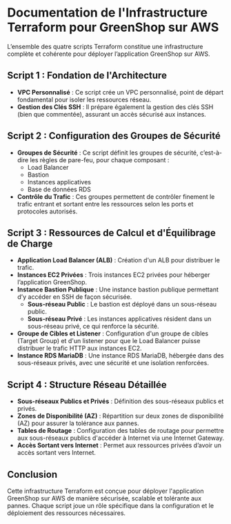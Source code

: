 # Documentation de l'Infrastructure Terraform pour GreenShop sur AWS

L’ensemble des quatre scripts Terraform constitue une infrastructure complète et cohérente pour déployer l’application GreenShop sur AWS.

## Script 1 : Fondation de l'Architecture

- **VPC Personnalisé** : Ce script crée un VPC personnalisé, point de départ fondamental pour isoler les ressources réseau.
- **Gestion des Clés SSH** : Il prépare également la gestion des clés SSH (bien que commentée), assurant un accès sécurisé aux instances.

## Script 2 : Configuration des Groupes de Sécurité

- **Groupes de Sécurité** : Ce script définit les groupes de sécurité, c’est-à-dire les règles de pare-feu, pour chaque composant :
  - Load Balancer
  - Bastion
  - Instances applicatives
  - Base de données RDS
- **Contrôle du Trafic** : Ces groupes permettent de contrôler finement le trafic entrant et sortant entre les ressources selon les ports et protocoles autorisés.

## Script 3 : Ressources de Calcul et d'Équilibrage de Charge

- **Application Load Balancer (ALB)** : Création d'un ALB pour distribuer le trafic.
- **Instances EC2 Privées** : Trois instances EC2 privées pour héberger l’application GreenShop.
- **Instance Bastion Publique** : Une instance bastion publique permettant d’y accéder en SSH de façon sécurisée.
  - **Sous-réseau Public** : Le bastion est déployé dans un sous-réseau public.
  - **Sous-réseau Privé** : Les instances applicatives résident dans un sous-réseau privé, ce qui renforce la sécurité.
- **Groupe de Cibles et Listener** : Configuration d'un groupe de cibles (Target Group) et d'un listener pour que le Load Balancer puisse distribuer le trafic HTTP aux instances EC2.
- **Instance RDS MariaDB** : Une instance RDS MariaDB, hébergée dans des sous-réseaux privés, avec une sécurité et une isolation renforcées.

## Script 4 : Structure Réseau Détaillée

- **Sous-réseaux Publics et Privés** : Définition des sous-réseaux publics et privés.
- **Zones de Disponibilité (AZ)** : Répartition sur deux zones de disponibilité (AZ) pour assurer la tolérance aux pannes.
- **Tables de Routage** : Configuration des tables de routage pour permettre aux sous-réseaux publics d'accéder à Internet via une Internet Gateway.
- **Accès Sortant vers Internet** : Permet aux ressources privées d’avoir un accès sortant vers Internet.

## Conclusion

Cette infrastructure Terraform est conçue pour déployer l'application GreenShop sur AWS de manière sécurisée, scalable et tolérante aux pannes. Chaque script joue un rôle spécifique dans la configuration et le déploiement des ressources nécessaires.
